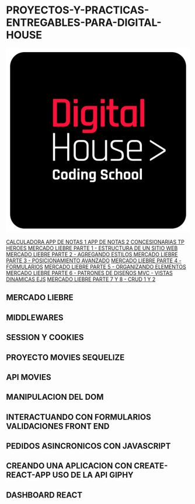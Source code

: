 # PROYECTOS-Y-PRACTICAS-ENTREGABLES-PARA-DIGITAL-HOUSE
<img src= "digitalhouse.png">


<a href= "https://github.com/diegoalejandrorodal/FORMAR-PRACTICA-1-CALCULADORA-LOGICA"> CALCULADORA <a>
<a href= "https://github.com/diegoalejandrorodal/FORMAR-PRACTICA-2-PARTE-1-APP-DE-NOTAS"> APP DE NOTAS 1 <a> 
<a href= "https://github.com/diegoalejandrorodal/FORMAR-PRACTICA-2-PARTE-2-APP-DE-NOTAS"> APP DE NOTAS 2 <a> 
<a href= "https://github.com/diegoalejandrorodal/FORMAR-PRACTICA-CONCESIONARIAS"> CONCESIONARIAS <a> 
<a href= "https://github.com/diegoalejandrorodal/FORMAR-PRACTICA-4-DH-HEROES"> TP HEROES <a> 
<a href= "https://github.com/diegoalejandrorodal/FORMAR-PROYECTO-PARTE-1-MERCADO-LIEBRE"> MERCADO LIEBRE PARTE 1 - ESTRUCTURA DE UN SITIO WEB<a>
<a href= "https://github.com/diegoalejandrorodal/FORMAR-PROYECTO-PARTE-2-MERCADO-LIEBRE"> MERCADO LIEBRE PARTE 2 - AGREGANDO ESTILOS <a>
<a href= "https://github.com/diegoalejandrorodal/FORMAR-PROYECTO-PARTE-3-MERCADO-LIEBRE"> MERCADO LIEBRE PARTE 3 - POSICIONAMIENTO AVANZADO<a>
<a href= "https://github.com/diegoalejandrorodal/FORMAR-PROYECTO-PARTE-4-MERCADO-LIEBRE"> MERCADO LIEBRE PARTE 4 - FORMULARIOS<a>
<a href= "https://github.com/diegoalejandrorodal/FORMAR-PROYECTO-PARTE-5-MERCADO-LIEBRE"> MERCADO LIEBRE PARTE 5 - ORGANIZANDO ELEMENTOS<a>
<a href= "https://github.com/diegoalejandrorodal/FORMAR-PROYECTO-PARTE-6-MERCADO-LIEBRE"> MERCADO LIEBRE PARTE 6 - PATRONES DE DISEÑOS MVC - VISTAS DINAMICAS EJS<a>
<a href= "https://github.com/diegoalejandrorodal/FORMAR-PROYECTO-PARTE-7-Y-8-MERCADO-LIEBRE"> MERCADO LIEBRE PARTE 7 Y 8 - CRUD 1 Y 2<a>


## MERCADO LIEBRE 

## MIDDLEWARES

## SESSION Y COOKIES 

## PROYECTO MOVIES SEQUELIZE

## API MOVIES 

## MANIPULACION DEL DOM 

## INTERACTUANDO CON FORMULARIOS VALIDACIONES FRONT END 

## PEDIDOS ASINCRONICOS CON JAVASCRIPT

## CREANDO UNA APLICACION CON CREATE-REACT-APP USO DE LA API GIPHY 

## DASHBOARD REACT 




